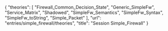 {
    "theories": [
        "Firewall_Common_Decision_State",
        "Generic_SimpleFw",
        "Service_Matrix",
        "Shadowed",
        "SimpleFw_Semantics",
        "SimpleFw_Syntax",
        "SimpleFw_toString",
        "Simple_Packet"
    ],
    "url": "entries/simple_firewall/theories",
    "title": "Session Simple_Firewall"
}